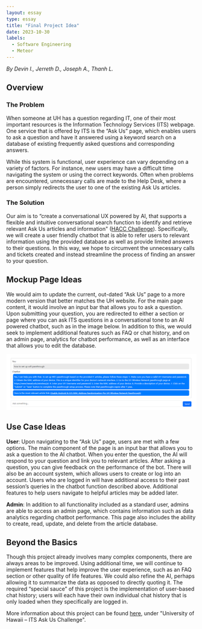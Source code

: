 ```yaml
---
layout: essay
type: essay
title: "Final Project Idea"
date: 2023-10-30
labels:
  - Software Engineering
  - Meteor
---
```


*By Devin I., Jerreth D., Joseph A., Thanh L.*

## Overview


  
### The Problem

When someone at UH has a question regarding IT, one of their most important resources is the Information Technology Services (ITS) webpage. One service that is offered by ITS is the “Ask Us” page, which enables users to ask a question and have it answered using a keyword search on a database of existing frequently asked questions and corresponding answers.

While this system is functional, user experience can vary depending on a variety of factors. For instance, new users may have a difficult time navigating the system or using the correct keywords. Often when problems are encountered, unnecessary calls are made to the Help Desk, where a person simply redirects the user to one of the existing Ask Us articles.

### The Solution

Our aim is to “create a conversational UX powered by AI, that supports a flexible and intuitive conversational search function to identify and retrieve relevant Ask Us articles and information" ([HACC Challenge](https://hacc.hawaii.gov/wp-content/uploads/2023/10/UH-ITS-Ask-Us_HACC-2023-Challenge.pdf)). Specifically, we will create a user friendly chatbot that is able to refer users to relevant information using the provided database as well as provide limited answers to their questions. In this way, we hope to circumvent the unnecessary calls and tickets created and instead streamline the process of finding an answer to your question.

## Mockup Page Ideas

We would aim to update the current, out-dated “Ask Us” page to a more modern version that better matches the UH website. For the main page content, it would involve an input bar that allows you to ask a question. Upon submitting your question, you are redirected to either a section or page where you can ask ITS questions in a conversational tone to an AI powered chatbot, such as in the image below. In addition to this, we would seek to implement additional features such as FAQ or chat history, and on an admin page, analytics for chatbot performance, as well as an interface that allows you to edit the database.

<img src="../img/chatbotex.png">


## Use Case Ideas

**User**: Upon navigating to the “Ask Us” page, users are met with a few options. The main component of the page is an input bar that allows you to ask a question to the AI chatbot. When you enter the question, the AI will respond to your question and link you to relevant articles. After asking a question, you can give feedback on the performance of the bot. There will also be an account system, which allows users to create or log into an account. Users who are logged in will have additional access to their past session’s queries in the chatbot function described above. Additional features to help users navigate to helpful articles may be added later.

**Admin**: In addition to all functionality included as a standard user, admins are able to access an admin page, which contains information such as data analytics regarding chatbot performance. This page also includes the ability to create, read, update, and delete from the article database.


## Beyond the Basics

Though this project already involves many complex components, there are always areas to be improved. Using additional time, we will continue to implement features that help improve the user experience, such as an FAQ section or other quality of life features. We could also refine the AI, perhaps allowing it to summarize the data as opposed to directly quoting it. The required “special sauce” of this project is the implementation of user-based chat history; users will each have their own individual chat history that is only loaded when they specifically are logged in.

More information about this project can be found [here](https://hacc.hawaii.gov/challenges/), under "University of Hawaii – ITS Ask Us Challenge".
